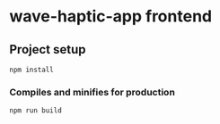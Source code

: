 # wave-haptic-app frontend

## Project setup
```
npm install
```

### Compiles and minifies for production
```
npm run build
```
